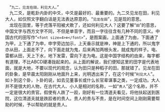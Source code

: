 &emsp;“``九二，见龙在田，利见大人。``”<br>&emsp;九二爻，是乾卦内卦的中爻，中爻是最好的、最重要的。九二爻见龙在田，利见大人，如仅照文字翻白话是无法表达原意的。“``见龙在田``”，见是现的意思。<br>&emsp;龙现在田里，等于虎落平阳被犬欺了，还如何利见大人？这要了解“``田``”的意思，中国文字与西方文字不同，不但是单音字，而且一字往往含有几种不同的意义。中国古代的田写作“``<font size=4>⊕</font>``”，是图案画，上面通了为由，下面通了为甲，上下通了为申，申字旁边加示，上天垂示就是神，神是上下通的，所以鬼字亦从田，上面走不了，向下面走就为鬼，后来再加两根头发，就成鬼的样子。电、雷都从田，天上下水，地下发雷，雷向下走为电。这是中国字结构的由来，每字都有道理，不比ABCD硬凑拢起来的。从上面的解说，我们便知这里的田字是代表地面，就是大地，不要以现代的观念，认为田只是种稻子的田，那就错了。见龙在田的卦象，是早晨太阳刚刚从地面升上来，光明透出来了，在这个时候“``利见大人``”。如卜到这个卦，卜卦的说，如去见董事长或什么长官辈谋事之类，一定成功。大人并不是很大的人物，在古代大人、小人是相对的名称，一如“``贵人``”这个名称，并不一定是很大的贵官。假使有人跌了一跤，刚好有一位清道夫看见，将他扶起送到医院，这位清道夫就是跌跤者的贵人。贵人的贵与不贵，是在时间空间上刚刚需要帮助的时候，予以帮助的就是贵人。<br>